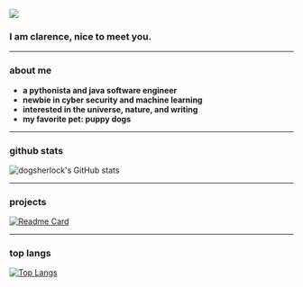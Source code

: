 ![](https://komarev.com/ghpvc/?username=dogsherlock&label=VIEW_TIMES)

### I am clarence, nice to meet you.
___

### about me 
* **a pythonista and java software engineer**
* **newbie in cyber security and machine learning**
* **interested in the universe, nature, and writing**
* **my favorite pet: puppy dogs**
___

### github stats

![dogsherlock's GitHub stats](https://github-readme-stats.vercel.app/api?username=dogsherlock&show_icons=true&include_all_commits=true&count_private=true&theme=gruvbox)
___

### projects

[![Readme Card](https://github-readme-stats.vercel.app/api/pin/?username=dogsherlock&repo=codereading)](https://github.com/dogsherlock/codereading)
___

### top langs

[![Top Langs](https://github-readme-stats.vercel.app/api/top-langs/?username=dogsherlock&langs_count=8)](https://github.com/anuraghazra/github-readme-stats)

